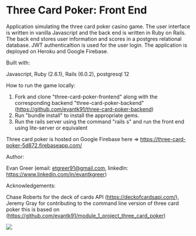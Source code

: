 # Three Card Poker: Front End

Application simulating the three card poker casino game. The user interface is written in vanilla Javascript and the back end is written in Ruby on Rails. The back end stores user information and scores in a postgres relational database. JWT authenticaltion is used for the user login. The application is deployed on Heroku and Google Firebase.

Built with:

Javascript, Ruby (2.6.1), Rails (6.0.2), postgresql 12

How to run the game locally:
1. Fork and clone "three-card-poker-frontend" along with the corresponding backend "three-card-poker-backend" (https://github.com/evantk91/three-card-poker-backend)
2. Run "bundle install" to install the appropriate gems.
3. Run the rails server using the command "rails s" and run the front end using lite-server or equivalent

Three card poker is hosted on Google Firebase here => https://three-card-poker-5d872.firebaseapp.com/

Author:

Evan Greer (email: etgreer91@gmail.com, linkedIn: https://www.linkedin.com/in/evantkgreer)

Acknowledgements:

Chase Roberts for the deck of cards API (https://deckofcardsapi.com/), Jeremy Gray for contributing to the command line version of three card poker this is based on (https://github.com/evantk91/module_1_project_three_card_poker)

![](demo.gif)
